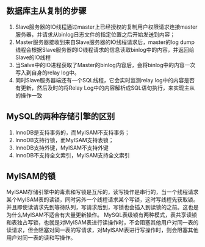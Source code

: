 ## 数据库主从复制的步骤
1. Slave服务器的IO线程通过master上已经授权的复制用户权限请求连接master服务器，并请求从binlog日志文件的指定位置之后开始发送到内容；
2. Master服务器接收到来自Slave服务器的IO线程请求后，master的log dump线程会根据Slave服务器的IO线程请求的信息读取binlog中的内容，并返回给Slave的IO线程
3. 当Salve中的IO进程获取了Master的binlog内容后，会将binlog中的内容一次写入到自身的relay log中。
4. 同时Slave服务器端还有一个SQL线程，它会实时监测relay log中的内容是否有更新，然后及时的将Relay Log中的内容解析成SQL语句执行，来实现主从的操作一致

## MySQL的两种存储引擎的区别
1. InnoDB是支持事务的，而MyISAM不支持事务；
2. InnoDB支持行锁，而MyISAM支持表锁；
3. InnoDB支持外键，MyISAM不支持外键
4. InnoDB不支持全文索引，MyISAM支持全文索引
   
## MyISAM的锁
MyISAM存储引擎中的毒素和写锁是互斥的，读写操作是串行的，当一个线程请求某个MyISAM表的读锁，同时另外一个线程请求某个写锁，这时写线程先获取锁。并且即使读请求先到等待队列，写请求后到，写锁也会插入到读锁的之前。这也是为什么MyISAM不适合有大量更新操作。
MySQL表级锁有两种模式，表共享读锁和表独占写锁，也就是对MyISAM表进行读操作时，不会阻塞其他用户对同一表的读请求，但会阻塞对同一表的写请求，对MyISAM表进行写操作时，则会阻塞其他用户对同一表的读和写操作。

